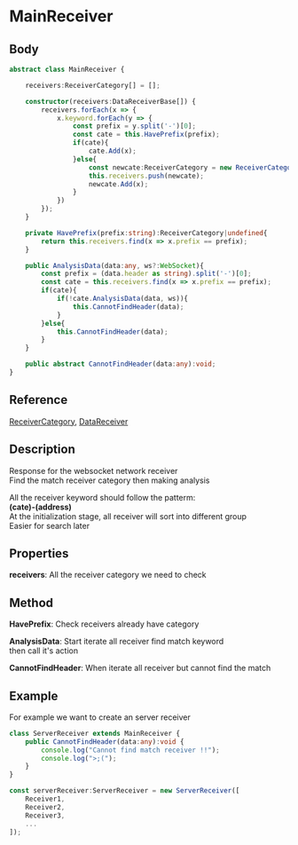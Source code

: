 # MainReceiver

## Body

```typescript
abstract class MainReceiver {

    receivers:ReceiverCategory[] = [];

    constructor(receivers:DataReceiverBase[]) {
        receivers.forEach(x => {
            x.keyword.forEach(y => {
                const prefix = y.split('-')[0];
                const cate = this.HavePrefix(prefix);
                if(cate){
                    cate.Add(x);
                }else{
                    const newcate:ReceiverCategory = new ReceiverCategory(prefix);
                    this.receivers.push(newcate);
                    newcate.Add(x);
                }
            })
        });
    }

    private HavePrefix(prefix:string):ReceiverCategory|undefined{
        return this.receivers.find(x => x.prefix == prefix);
    }

    public AnalysisData(data:any, ws?:WebSocket){
        const prefix = (data.header as string).split('-')[0];
        const cate = this.receivers.find(x => x.prefix == prefix);
        if(cate){
            if(!cate.AnalysisData(data, ws)){
                this.CannotFindHeader(data);
            }
        }else{
            this.CannotFindHeader(data);
        }
    }

    public abstract CannotFindHeader(data:any):void;
}
```

## Reference

[ReceiverCategory](./ReceiverCategory.md),
[DataReceiver](./DataReceiver.md)

## Description

Response for the websocket network receiver\
Find the match receiver category then making analysis

All the receiver keyword should follow the patterm:\
**(cate)-(address)**\
At the initialization stage, all receiver will sort into different group\
Easier for search later

## Properties

**receivers**: All the receiver category we need to check

## Method

**HavePrefix**: Check receivers already have category

**AnalysisData**: Start iterate all receiver find match keyword\
then call it's action

**CannotFindHeader**: When iterate all receiver but cannot find the match

## Example

For example we want to create an server receiver

```typescript
class ServerReceiver extends MainReceiver {
    public CannotFindHeader(data:any):void {
        console.log("Cannot find match receiver !!");
        console.log(">;(");
    }
}

const serverReceiver:ServerReceiver = new ServerReceiver([
    Receiver1,
    Receiver2,
    Receiver3,
    ...
]);
```